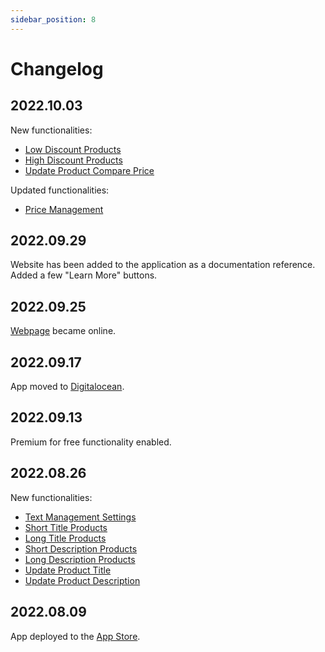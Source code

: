 ```yaml
---
sidebar_position: 8
---
```


# Changelog

## 2022.10.03

New functionalities:

- [Low Discount Products](./finding-issues/low-discount-products)
- [High Discount Products](./finding-issues/high-discount-products)
- [Update Product Compare Price](./fixing-issues/update-product-compare-price)

Updated functionalities:

- [Price Management](./configuration/price-management)

## 2022.09.29

Website has been added to the application as a documentation reference. Added a few "Learn More" buttons.

## 2022.09.25

[Webpage](https://smart-stores.net) became online.

## 2022.09.17

App moved to [Digitalocean](https://www.digitalocean.com).

## 2022.09.13

Premium for free functionality enabled.

## 2022.08.26

New functionalities:

- [Text Management Settings](./configuration/text-management)
- [Short Title Products](./finding-issues/short-title-products)
- [Long Title Products](./finding-issues/long-title-products)
- [Short Description Products](./finding-issues/short-description-products)
- [Long Description Products](./finding-issues/long-description-products)
- [Update Product Title](./fixing-issues/update-product-title)
- [Update Product Description](./fixing-issues/update-product-description)

## 2022.08.09

App deployed to the [App Store](https://apps.shopify.com/smart-forecast).
